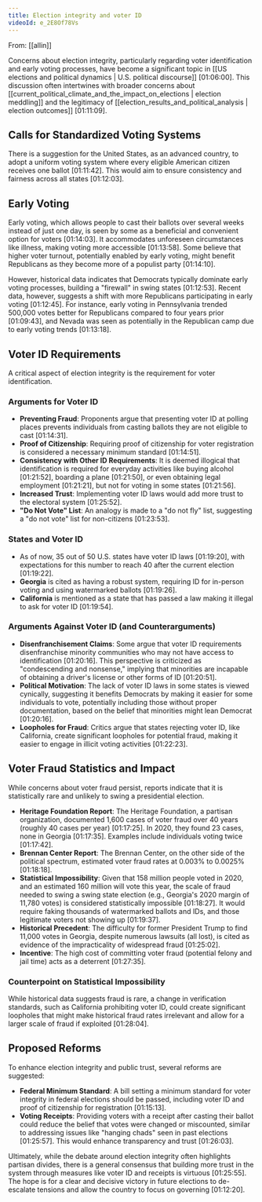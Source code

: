 ```yaml
---
title: Election integrity and voter ID
videoId: e_2E8Of78Vs
---
```


From: [[allin]] <br/> 

Concerns about election integrity, particularly regarding voter identification and early voting processes, have become a significant topic in [[US elections and political dynamics | U.S. political discourse]] <a class="yt-timestamp" data-t="01:06:00">[01:06:00]</a>. This discussion often intertwines with broader concerns about [[current_political_climate_and_the_impact_on_elections | election meddling]] and the legitimacy of [[election_results_and_political_analysis | election outcomes]] <a class="yt-timestamp" data-t="01:11:09">[01:11:09]</a>.

## Calls for Standardized Voting Systems

There is a suggestion for the United States, as an advanced country, to adopt a uniform voting system where every eligible American citizen receives one ballot <a class="yt-timestamp" data-t="01:11:42">[01:11:42]</a>. This would aim to ensure consistency and fairness across all states <a class="yt-timestamp" data-t="01:12:03">[01:12:03]</a>.

## Early Voting

Early voting, which allows people to cast their ballots over several weeks instead of just one day, is seen by some as a beneficial and convenient option for voters <a class="yt-timestamp" data-t="01:14:03">[01:14:03]</a>. It accommodates unforeseen circumstances like illness, making voting more accessible <a class="yt-timestamp" data-t="01:13:58">[01:13:58]</a>. Some believe that higher voter turnout, potentially enabled by early voting, might benefit Republicans as they become more of a populist party <a class="yt-timestamp" data-t="01:14:10">[01:14:10]</a>.

However, historical data indicates that Democrats typically dominate early voting processes, building a "firewall" in swing states <a class="yt-timestamp" data-t="01:12:53">[01:12:53]</a>. Recent data, however, suggests a shift with more Republicans participating in early voting <a class="yt-timestamp" data-t="01:12:45">[01:12:45]</a>. For instance, early voting in Pennsylvania trended 500,000 votes better for Republicans compared to four years prior <a class="yt-timestamp" data-t="01:09:43">[01:09:43]</a>, and Nevada was seen as potentially in the Republican camp due to early voting trends <a class="yt-timestamp" data-t="01:13:18">[01:13:18]</a>.

## Voter ID Requirements

A critical aspect of election integrity is the requirement for voter identification.

### Arguments for Voter ID
*   **Preventing Fraud**: Proponents argue that presenting voter ID at polling places prevents individuals from casting ballots they are not eligible to cast <a class="yt-timestamp" data-t="01:14:31">[01:14:31]</a>.
*   **Proof of Citizenship**: Requiring proof of citizenship for voter registration is considered a necessary minimum standard <a class="yt-timestamp" data-t="01:14:51">[01:14:51]</a>.
*   **Consistency with Other ID Requirements**: It is deemed illogical that identification is required for everyday activities like buying alcohol <a class="yt-timestamp" data-t="01:21:52">[01:21:52]</a>, boarding a plane <a class="yt-timestamp" data-t="01:21:50">[01:21:50]</a>, or even obtaining legal employment <a class="yt-timestamp" data-t="01:21:21">[01:21:21]</a>, but not for voting in some states <a class="yt-timestamp" data-t="01:21:56">[01:21:56]</a>.
*   **Increased Trust**: Implementing voter ID laws would add more trust to the electoral system <a class="yt-timestamp" data-t="01:25:52">[01:25:52]</a>.
*   **"Do Not Vote" List**: An analogy is made to a "do not fly" list, suggesting a "do not vote" list for non-citizens <a class="yt-timestamp" data-t="01:23:53">[01:23:53]</a>.

### States and Voter ID
*   As of now, 35 out of 50 U.S. states have voter ID laws <a class="yt-timestamp" data-t="01:19:20">[01:19:20]</a>, with expectations for this number to reach 40 after the current election <a class="yt-timestamp" data-t="01:19:22">[01:19:22]</a>.
*   **Georgia** is cited as having a robust system, requiring ID for in-person voting and using watermarked ballots <a class="yt-timestamp" data-t="01:19:26">[01:19:26]</a>.
*   **California** is mentioned as a state that has passed a law making it illegal to ask for voter ID <a class="yt-timestamp" data-t="01:19:54">[01:19:54]</a>.

### Arguments Against Voter ID (and Counterarguments)
*   **Disenfranchisement Claims**: Some argue that voter ID requirements disenfranchise minority communities who may not have access to identification <a class="yt-timestamp" data-t="01:20:16">[01:20:16]</a>. This perspective is criticized as "condescending and nonsense," implying that minorities are incapable of obtaining a driver's license or other forms of ID <a class="yt-timestamp" data-t="01:20:51">[01:20:51]</a>.
*   **Political Motivation**: The lack of voter ID laws in some states is viewed cynically, suggesting it benefits Democrats by making it easier for some individuals to vote, potentially including those without proper documentation, based on the belief that minorities might lean Democrat <a class="yt-timestamp" data-t="01:20:16">[01:20:16]</a>.
*   **Loopholes for Fraud**: Critics argue that states rejecting voter ID, like California, create significant loopholes for potential fraud, making it easier to engage in illicit voting activities <a class="yt-timestamp" data-t="01:22:23">[01:22:23]</a>.

## Voter Fraud Statistics and Impact

While concerns about voter fraud persist, reports indicate that it is statistically rare and unlikely to swing a presidential election.
*   **Heritage Foundation Report**: The Heritage Foundation, a partisan organization, documented 1,600 cases of voter fraud over 40 years (roughly 40 cases per year) <a class="yt-timestamp" data-t="01:17:25">[01:17:25]</a>. In 2020, they found 23 cases, none in Georgia <a class="yt-timestamp" data-t="01:17:35">[01:17:35]</a>. Examples include individuals voting twice <a class="yt-timestamp" data-t="01:17:42">[01:17:42]</a>.
*   **Brennan Center Report**: The Brennan Center, on the other side of the political spectrum, estimated voter fraud rates at 0.003% to 0.0025% <a class="yt-timestamp" data-t="01:18:18">[01:18:18]</a>.
*   **Statistical Impossibility**: Given that 158 million people voted in 2020, and an estimated 160 million will vote this year, the scale of fraud needed to swing a swing state election (e.g., Georgia's 2020 margin of 11,780 votes) is considered statistically impossible <a class="yt-timestamp" data-t="01:18:27">[01:18:27]</a>. It would require faking thousands of watermarked ballots and IDs, and those legitimate voters not showing up <a class="yt-timestamp" data-t="01:19:37">[01:19:37]</a>.
*   **Historical Precedent**: The difficulty for former President Trump to find 11,000 votes in Georgia, despite numerous lawsuits (all lost), is cited as evidence of the impracticality of widespread fraud <a class="yt-timestamp" data-t="01:25:02">[01:25:02]</a>.
*   **Incentive**: The high cost of committing voter fraud (potential felony and jail time) acts as a deterrent <a class="yt-timestamp" data-t="01:27:35">[01:27:35]</a>.

### Counterpoint on Statistical Impossibility
While historical data suggests fraud is rare, a change in verification standards, such as California prohibiting voter ID, could create significant loopholes that might make historical fraud rates irrelevant and allow for a larger scale of fraud if exploited <a class="yt-timestamp" data-t="01:28:04">[01:28:04]</a>.

## Proposed Reforms

To enhance election integrity and public trust, several reforms are suggested:
*   **Federal Minimum Standard**: A bill setting a minimum standard for voter integrity in federal elections should be passed, including voter ID and proof of citizenship for registration <a class="yt-timestamp" data-t="01:15:13">[01:15:13]</a>.
*   **Voting Receipts**: Providing voters with a receipt after casting their ballot could reduce the belief that votes were changed or miscounted, similar to addressing issues like "hanging chads" seen in past elections <a class="yt-timestamp" data-t="01:25:57">[01:25:57]</a>. This would enhance transparency and trust <a class="yt-timestamp" data-t="01:26:03">[01:26:03]</a>.

Ultimately, while the debate around election integrity often highlights partisan divides, there is a general consensus that building more trust in the system through measures like voter ID and receipts is virtuous <a class="yt-timestamp" data-t="01:25:55">[01:25:55]</a>. The hope is for a clear and decisive victory in future elections to de-escalate tensions and allow the country to focus on governing <a class="yt-timestamp" data-t="01:12:20">[01:12:20]</a>.